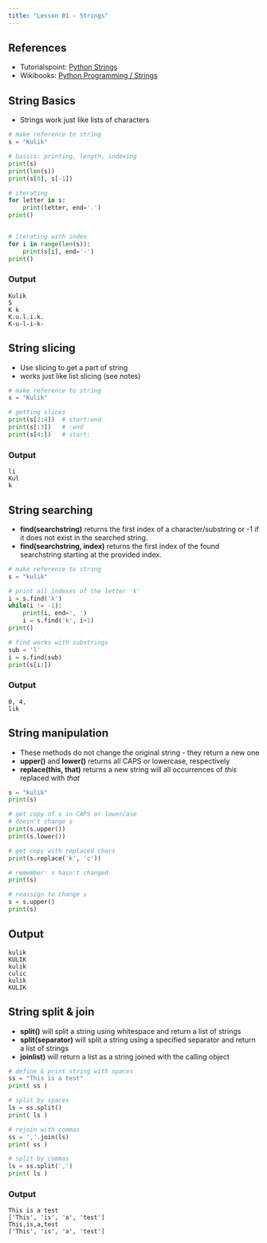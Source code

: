 ```yaml
---
title: "Lesson 01 - Strings"
---
```


## References

- Tutorialspoint: [Python Strings](http://www.tutorialspoint.com/python/python_strings.htm)
- Wikibooks: [Python Programming / Strings](https://en.wikibooks.org/wiki/Python_Programming/Strings)

## String Basics
- Strings work just like lists of characters

```python
# make reference to string
s = "Kulik"

# basics: printing, length, indexing
print(s)
print(len(s))
print(s[0], s[-1])

# iterating
for letter in s:
    print(letter, end='.')
print()


# iterating with index
for i in range(len(s)):
    print(s[i], end='-')
print()
```

### Output
```
Kulik
5
K k
K.u.l.i.k.
K-u-l-i-k-
```

## String slicing
- Use slicing to get a part of string
- works just like list slicing (see notes)

```python
# make reference to string
s = "Kulik"

# getting slices
print(s[2:4])  # start:end
print(s[:3])   # :end
print(s[4:])   # start:
```

### Output
```
li
Kul
k
```

## String searching
- **find(searchstring)** returns the first index of a character/substring or -1 if it does not exist in the searched string.
- **find(searchstring, index)** returns the first index of the found searchstring starting at the provided index.

```python
# make reference to string
s = "kulik"

# print all indexes of the letter 'k'
i = s.find('k')
while(i != -1):
    print(i, end=', ')
    i = s.find('k', i+1)
print()

# find works with substrings
sub = 'l'
i = s.find(sub)
print(s[i:])
```

### Output
```
0, 4,
lik
```

## String manipulation
- These methods do not change the original string - they return a new one
- **upper()** and **lower()** returns all CAPS or lowercase, respectively
- **replace(this, that)** returns a new string will all occurrences of *this* replaced with *that*

```python
s = "kulik"
print(s)

# get copy of s in CAPS or lowercase
# doesn't change s
print(s.upper())
print(s.lower())

# get copy with replaced chars
print(s.replace('k', 'c'))

# remember: s hasn't changed
print(s)

# reassign to change s
s = s.upper()
print(s)
```

## Output
```
kulik
KULIK
kulik
culic
kulik
KULIK
```

## String split & join
- **split()** will split a string using whitespace and return a list of strings
- **split(separator)** will split a string using a specified separator and return a list of strings
- **joinlist)** will return a list as a string joined with the calling object

```python
# define & print string with spaces
ss = "This is a test"
print( ss )

# split by spaces
ls = ss.split()
print( ls )

# rejoin with commas
ss = ','.join(ls)
print( ss )

# split by commas
ls = ss.split(',')
print( ls )
```

### Output
```
This is a test
['This', 'is', 'a', 'test']
This,is,a,test
['This', 'is', 'a', 'test']
```
